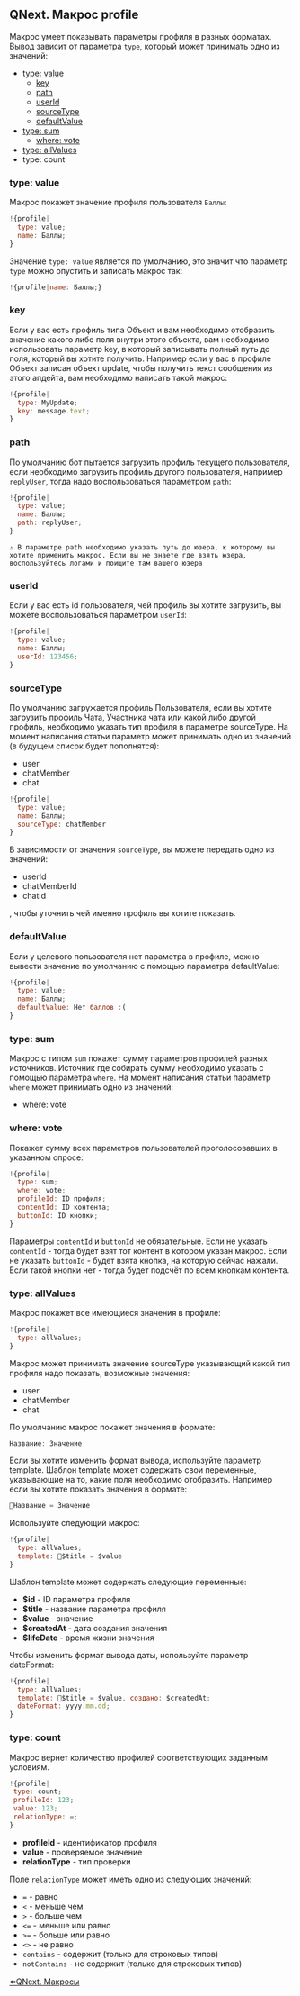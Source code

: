 ## QNext. Макрос profile

Макрос умеет показывать параметры профиля в разных форматах. Вывод зависит от параметра `type`, который может принимать одно из значений:
* [type: value](#type:-value)
   * [key](#key)
   * [path](#path)
   * [userId](#userid)
   * [sourceType](#sourcetype)
   * [defaultValue](#defaultvalue)
* [type: sum](#type:-sum)
   * [where: vote](#where:-vote)
* [type: allValues](#type:-allvalues)
* type: count


### type: value

Макрос покажет значение профиля пользователя `Баллы`:
```js 
!{profile|
  type: value;
  name: Баллы;
}
```

Значение `type: value` является по умолчанию, это значит что параметр `type` можно опустить и записать макрос так:
```js 
!{profile|name: Баллы;}
```
### key

Если у вас есть профиль типа Объект и вам необходимо отобразить значение какого либо поля внутри этого объекта, вам необходимо использовать параметр key, в который записывать полный путь до поля, который вы хотите получить. Например если у вас в профиле Объект записан объект update, чтобы получить текст сообщения из этого апдейта, вам необходимо написать такой макрос:
```js 
!{profile| 
  type: MyUpdate;
  key: message.text;
}
```
### path

По умолчанию бот пытается загрузить профиль текущего пользователя, если необходимо загрузить профиль другого пользователя, например `replyUser`, тогда надо воспользоваться параметром `path`:
```js 
!{profile|
  type: value;
  name: Баллы;
  path: replyUser;
}
```
```plain
⚠️ В параметре path необходимо указать путь до юзера, к которому вы хотите применить макрос. Если вы не знаете где взять юзера, воспользуйтесь логами и поищите там вашего юзера
```
### userId

Если у вас есть id пользователя, чей профиль вы хотите загрузить, вы можете воспользоваться параметром `userId`:
```js 
!{profile|
  type: value;
  name: Баллы;
  userId: 123456;
}
```


### sourceType

По умолчанию загружается профиль Пользователя, если вы хотите загрузить профиль Чата, Участника чата или какой либо другой профиль, необходимо указать тип профиля в параметре sourceType. На момент написания статьи параметр может принимать одно из значений (в будущем список будет пополнятся):
* user
* chatMember
* chat
```js 
!{profile|
  type: value;
  name: Баллы;
  sourceType: chatMember
}
```

В зависимости от значения `sourceType`, вы можете передать одно из значений:
* userId
* chatMemberId
* chatId

, чтобы уточнить чей именно профиль вы хотите показать.
### defaultValue

Если у целевого пользователя нет параметра в профиле, можно вывести значение по умолчанию с помощью параметра defaultValue:
```js 
!{profile|
  type: value;
  name: Баллы;
  defaultValue: Нет баллов :(
}
```


### type: sum

Макрос с типом `sum` покажет сумму параметров профилей разных источников. Источник где собирать сумму необходимо указать с помощью параметра `where`. На момент написания статьи параметр `where` может принимать одно из значений:
* where: vote
### where: vote

Покажет сумму всех параметров пользователей проголосовавших в указанном опросе:
```js 
!{profile|
  type: sum;
  where: vote;
  profileId: ID профиля;
  contentId: ID контента;
  buttonId: ID кнопки;
}
```

Параметры `contentId` и `buttonId` не обязательные. Если не указать `contentId` - тогда будет взят тот контент в котором указан макрос. Если не указать `buttonId` - будет взята кнопка, на которую сейчас нажали. Если такой кнопки нет - тогда будет подсчёт по всем кнопкам контента.


### type: allValues

Макрос покажет все имеющиеся значения в профиле:
```js 
!{profile| 
  type: allValues;
}
```

Макрос может принимать значение sourceType указывающий какой тип профиля надо показать, возможные значения:
* user 
* chatMember
* chat

По умолчанию макрос покажет значения в формате:
```js 
Название: Значение
```

Если вы хотите изменить формат вывода, используйте параметр template. Шаблон template может содержать свои переменные, указывающие на то, какие поля необходимо отобразить. Например если вы хотите показать значения в формате:
```js 
🔸Название = Значение
```

Используйте следующий макрос:
```js 
!{profile| 
  type: allValues;
  template: 🔸$title = $value
}
```

Шаблон template может содержать следующие переменные:
* **$id** - ID параметра профиля
* **$title** - название параметра профиля
* **$value** - значение
* **$createdAt** - дата создания значения
* **$lifeDate** - время жизни значения

Чтобы изменить формат вывода даты, используйте параметр dateFormat:
```js 
!{profile| 
  type: allValues;
  template: 🔸$title = $value, создано: $createdAt;
  dateFormat: yyyy.mm.dd;
}
```


### type: count

Макрос вернет количество профилей соответствующих заданным условиям.
```js 
!{profile| 
 type: count;
 profileId: 123;
 value: 123;
 relationType: =;
}
```
* **profileId** - идентификатор профиля
* **value** - проверяемое значение
* **relationType** - тип проверки

Поле `relationType` может иметь одно из следующих значений:
* `=` - равно
* `<` - меньше чем
* `>` - больше чем
* `<=` - меньше или равно
* `>=` - больше или равно
* `<>` - не равно
* `contains` - содержит (только для строковых типов)
* `notContains` - не содержит (только для строковых типов)






[⬅️QNext. Макросы](/docs-test/macros)
  

